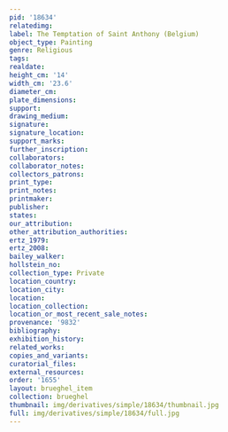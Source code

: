 ```yaml
---
pid: '18634'
relatedimg: 
label: The Temptation of Saint Anthony (Belgium)
object_type: Painting
genre: Religious
tags: 
realdate: 
height_cm: '14'
width_cm: '23.6'
diameter_cm: 
plate_dimensions: 
support: 
drawing_medium: 
signature: 
signature_location: 
support_marks: 
further_inscription: 
collaborators: 
collaborator_notes: 
collectors_patrons: 
print_type: 
print_notes: 
printmaker: 
publisher: 
states: 
our_attribution: 
other_attribution_authorities: 
ertz_1979: 
ertz_2008: 
bailey_walker: 
hollstein_no: 
collection_type: Private
location_country: 
location_city: 
location: 
location_collection: 
location_or_most_recent_sale_notes: 
provenance: '9832'
bibliography: 
exhibition_history: 
related_works: 
copies_and_variants: 
curatorial_files: 
external_resources: 
order: '1655'
layout: brueghel_item
collection: brueghel
thumbnail: img/derivatives/simple/18634/thumbnail.jpg
full: img/derivatives/simple/18634/full.jpg
---
```

